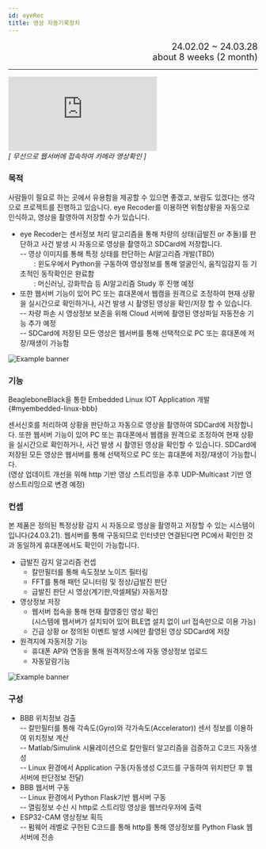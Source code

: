 ```yaml
---
id: eyeRec
title: 영상 자동기록장치
---
```


<div align="right">
  <font size="4">
    24.02.02 ~ 24.03.28<br/>
		about 8 weeks (2 month)
  </font>
</div>

---

<div style={{textAlign: 'center'}}>
    <div style={{position: 'relative', width: '100%', paddingBottom: '56.25%'}}>
        <iframe 
			src="https://www.youtube.com/embed//AgLn7xk26fY?rel=0"
            style={{position: 'absolute', top: 0, left: 0, width: '100%', height: '100%'}}
            frameBorder="0"
            allowFullScreen="true">
            이 브라우저는 iframe을 지원하지 않습니다.
        </iframe>
    </div><em>[ 무선으로 웹서버에 접속하여 카메라 영상확인 ]</em>
</div>

### 목적

사람들이 필요로 하는 곳에서 유용함을 제공할 수 있으면 좋겠고, 보람도 있겠다는 생각으로 프로젝트를 진행하고 있습니다. eye Recoder를 이용하면 위험상황을 자동으로 인식하고, 영상을 촬영하여 저장할 수가 있습니다.

* eye Recoder는 센서정보 처리 알고리즘을 통해 차량의 상태(급발진 or 추돌)를 판단하고 사건 발생 시 자동으로 영상을 촬영하고 SDCard에 저장합니다.  
-- 영상 이미지를 통해 특정 상태를 판단하는 AI알고리즘 개발(TBD)  
&emsp;&emsp;: 윈도우에서 Python을 구동하여 영상정보를 통해 얼굴인식, 움직임감지 등 기초적인 동작확인은 완료함  
&emsp;&emsp;: 머신러닝, 강화학습 등 AI알고리즘 Study 후 진행 예정
* 또한 웹서버 기능이 있어 PC 또는 휴대폰에서 웹캠을 원격으로 조정하여 현재 상황을 실시간으로 확인하거나, 사건 발생 시 촬영된 영상을 확인/저장 할 수 있습니다.  
-- 차량 파손 시 영상정보 보존을 위해 Cloud 서버에 촬영된 영상파일 자동전송 기능 추가 예정  
-- SDCard에 저장된 모든 영상은 웹서버를 통해 선택적으로 PC 또는 휴대폰에 저장/재생이 가능함

<div style={{width: '100%'}}>
	<img
		src={require('/img/5_eyeRec/eyeRec_hw_config.png').default}
		style={{width: '100%'}}
		alt="Example banner"
	/>
</div>

### 기능

BeagleboneBlack을 통한 Embedded Linux IOT Application 개발 {#myembedded-linux-bbb}

센서신호를 처리하여 상황을 판단하고 자동으로 영상을 촬영하여 SDCard에 저장합니다.
또한 웹서버 기능이 있어 PC 또는 휴대폰에서 웹캠을 원격으로 조정하여 현재 상황을 실시간으로 확인하거나, 사건 발생 시 촬영된 영상을 확인할 수 있습니다.
SDCard에 저장된 모든 영상은 웹서버를 통해 선택적으로 PC 또는 휴대폰에 저장/재생이 가능합니다.  
(영상 업데이트 개선을 위해 http 기반 영상 스트리밍을 추후 UDP-Multicast 기반 영상스트리밍으로 변경 예정)

### 컨셉

본 제품은 정의된 특정상황 감지 시 자동으로 영상을 촬영하고 저장할 수 있는 시스템이입니다(24.03.21).
웹서버를 통해 구동되므로 인터넷만 연결된다면 PC에서 확인한 것과 동일하게 휴대폰에서도 확인이 가능합니다.
* 급발진 감지 알고리즘 컨셉
  * 칼만필터를 통해 속도정보 노이즈 필터링
  * FFT를 통해 패턴 모니터링 및 정상/급발진 판단
  * 급발진 판단 시 영상(계기판,악셀페달) 자동저장
* 영상정보 저장
  * 웹서버 접속을 통해 현재 촬영중인 영상 확인  
    (시스템에 웹서버가 설치되어 있어 BLE앱 설치 없이 url 접속만으로 이용 가능)
  * 긴급 상황 or 정의된 이벤트 발생 시에만 촬영된 영상 SDCard에 저장
* 원격지에 자동저장 기능
  * 휴대폰 AP와 연동을 통해 원격저장소에 자동 영상정보 업로드
  * 자동알람기능

<div style={{width: '100%'}}>
	<img
		src={require('/img/sixth_embedded_linux.png').default}
		style={{width: '100%'}}
		alt="Example banner"
	/>
</div>

### 구성

* BBB 위치정보 검출  
-- 칼만필터를 통해 각속도(Gyro)와 각가속도(Accelerator)) 센서 정보를 이용하여 위치정보 계산  
-- Matlab/Simulink 시뮬레이션으로 칼만필터 알고리즘을 검증하고 C코드 자동생성  
-- Linux 환경에서 Application 구동(자동생성 C코드를 구동하여 위치판단 후 웹서버에 판단정보 전달)
* BBB 웹서버 구동  
-- Linux 환경에서 Python Flask기반 웹서버 구동  
-- 열림정보 수신 시 http로 스트리밍 영상을 웹브라우저에 출력  
* ESP32-CAM 영상정보 획득  
-- 펌웨어 레벨로 구헌된 C코드를 통해 http를 통해 영상정보를 Python Flask 웹서버에 전송
